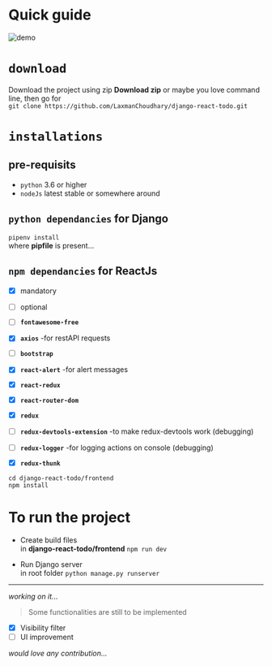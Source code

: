 # Quick guide

![demo](https://i.imgur.com/Pg1bf30.gif)

# `download`
Download the project using zip **Download zip** or maybe you love command line, then go for <br>
`git clone https://github.com/LaxmanChoudhary/django-react-todo.git`

# `installations`
## **pre-requisits**
- `python` 3.6 or higher <br>
- `nodeJs` latest stable or somewhere around <br>

## `python dependancies` for Django

`pipenv install`<br>
where **pipfile** is present...<br>

## `npm dependancies` for ReactJs

- [x] mandatory
- [ ] optional

- [ ] **`fontawesome-free`**
- [x] **`axios`** -for restAPI requests
- [ ] **`bootstrap`**
- [x] **`react-alert`** -for alert messages
- [x] **`react-redux`** 
- [x] **`react-router-dom`**
- [x] **`redux`**
- [ ] **`redux-devtools-extension`** -to make redux-devtools work (debugging)
- [ ] **`redux-logger`** -for logging actions on console (debugging)
- [x] **`redux-thunk`**

`cd django-react-todo/frontend`<br>
`npm install`<br>

# To run the project
- Create build files <br>
in **django-react-todo/frontend** `npm run dev`

- Run Django server <br>
in root folder `python manage.py runserver`

___

*working on it...*<br>

> Some functionalities are still to be implemented

- [x] Visibility filter
- [ ] UI improvement

*would love any contribution...*
